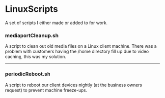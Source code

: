 # LinuxScripts

A set of scripts I either made or added to for work.

### mediaportCleanup.sh

A script to clean out old media files on a Linux client machine. 
There was a problem with customers having the /home directory fill up due to video caching, this was my solution.

---

### periodicReboot.sh

A script to reboot our client devices nightly (at the business owners request) to prevent machine freeze-ups. 

